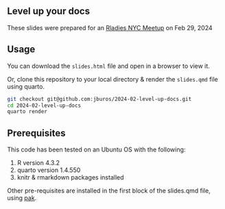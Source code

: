 ## Level up your docs

These slides were prepared for an [Rladies NYC Meetup](https://www.meetup.com/rladiesnyc/events/299025770/) on Feb 29, 2024

## Usage

You can download the `slides.html` file and open in a browser to view it.

Or, clone this repository to your local directory & render the `slides.qmd` file using quarto.

```sh
git checkout git@github.com:jburos/2024-02-level-up-docs.git
cd 2024-02-level-up-docs
quarto render
```

## Prerequisites

This code has been tested on an Ubuntu OS with the following:

1. R version 4.3.2
2. quarto version 1.4.550
3. knitr & rmarkdown packages installed

Other pre-requisites are installed in the first block of the slides.qmd file, using [pak](https://pak.r-lib.org/).

